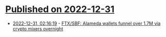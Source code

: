 # [Published on 2022-12-31](index.md)

* [2022-12-31, 02:16:19](https://news.ycombinator.com/item?id=34192764) - [FTX/SBF: Alameda wallets funnel over 1.7M via crypto mixers overnight](https://cointelegraph.com/news/alameda-wallets-funnel-over-1-7m-via-crypto-mixers-overnight)

